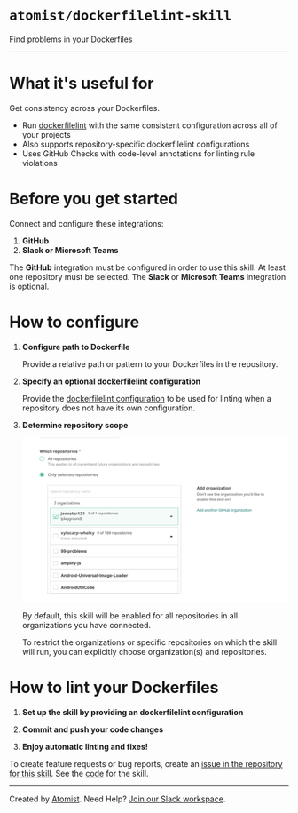 # `atomist/dockerfilelint-skill`

<!---atomist-skill-description:start--->

Find problems in your Dockerfiles

<!---atomist-skill-description:end--->

---

<!---atomist-skill-readme:start--->

# What it's useful for

Get consistency across your Dockerfiles.

-   Run [dockerfilelint](https://github.com/replicatedhq/dockerfilelint) with
    the same consistent configuration across all of your projects
-   Also supports repository-specific dockerfilelint configurations
-   Uses GitHub Checks with code-level annotations for linting rule violations

# Before you get started

Connect and configure these integrations:

1. **GitHub**
1. **Slack or Microsoft Teams**

The **GitHub** integration must be configured in order to use this skill. At
least one repository must be selected. The **Slack** or **Microsoft Teams**
integration is optional.

# How to configure

1. **Configure path to Dockerfile**

    Provide a relative path or pattern to your Dockerfiles in the repository.

1. **Specify an optional dockerfilelint configuration**

    Provide the
    [dockerfilelint configuration](https://github.com/replicatedhq/dockerfilelint#configuring)
    to be used for linting when a repository does not have its own
    configuration.

1. **Determine repository scope**

    ![Repository filter](docs/images/repo-filter.png)

    By default, this skill will be enabled for all repositories in all
    organizations you have connected.

    To restrict the organizations or specific repositories on which the skill
    will run, you can explicitly choose organization(s) and repositories.

# How to lint your Dockerfiles

1. **Set up the skill by providing an dockerfilelint configuration**

1. **Commit and push your code changes**

1. **Enjoy automatic linting and fixes!**

To create feature requests or bug reports, create an
[issue in the repository for this skill](https://github.com/atomist-skills/dockerfilelint-skill/issues).
See the [code](https://github.com/atomist-skills/dockerfilelint-skill) for the
skill.

<!---atomist-skill-readme:end--->

---

Created by [Atomist][atomist]. Need Help? [Join our Slack workspace][slack].

[atomist]: https://atomist.com/ "Atomist - How Teams Deliver Software"
[slack]: https://join.atomist.com/ "Atomist Community Slack"
